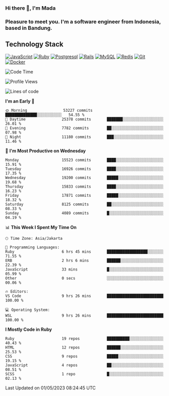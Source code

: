 ### Hi there 👋, I'm Mada
### Pleasure to meet you. I'm a software engineer from Indonesia, based in Bandung.

## Technology Stack

[![JavaScript](https://img.shields.io/badge/-JavaScript-%23F7DF1C?style=flat-square&logo=javascript&logoColor=000000&labelColor=%23F7DF1C&color=%23FFCE5A)](https://www.javascript.com/)
[![Ruby](https://img.shields.io/badge/Ruby-CC342D?style=flat-square&logo=ruby&logoColor=white)](https://www.ruby-lang.org/en/)
[![Postgresql](https://img.shields.io/badge/PostgreSQL-316192?style=flat-square&logo=postgresql&logoColor=ffffff)](https://www.postgresql.org/)
[![Rails](https://img.shields.io/badge/Ruby_on_Rails-CC0000?style=flat-square&logo=ruby-on-rails&logoColor=white)](https://rubyonrails.org/)
[![MySQL](https://img.shields.io/badge/-MySQL-4479A1?style=flat-square&logo=MySQL&logoColor=ffffff)](https://www.mysql.com/)
[![Redis](https://img.shields.io/badge/-Redis-DC382D?style=flat-square&logo=Redis&logoColor=ffffff)](https://redis.io/)
[![Git](https://img.shields.io/badge/-Git-%23F05032?style=flat-square&logo=git&logoColor=%23ffffff)](https://git-scm.com/)
[![Docker](https://img.shields.io/badge/-Docker-2496ED?style=flat-square&logo=docker&logoColor=ffffff)](https://www.docker.com/)
<!--
**madaarya/madaarya** is a ✨ _special_ ✨ repository because its `README.md` (this file) appears on your GitHub profile.

Here are some ideas to get you started:

- 🔭 I’m currently working on ...
- 🌱 I’m currently learning ...
- 👯 I’m looking to collaborate on ...
- 🤔 I’m looking for help with ...
- 💬 Ask me about ...
- 📫 How to reach me: ...
- 😄 Pronouns: ...
- ⚡ Fun fact: ...
-->
<!--START_SECTION:waka-->
![Code Time](http://img.shields.io/badge/Code%20Time-5%2C349%20hrs%2011%20mins-blue)

![Profile Views](http://img.shields.io/badge/Profile%20Views-0-blue)

![Lines of code](https://img.shields.io/badge/From%20Hello%20World%20I%27ve%20Written-37.4%20million%20lines%20of%20code-blue)

**I'm an Early 🐤** 

```text
🌞 Morning                53227 commits       ██████████████░░░░░░░░░░░   54.55 % 
🌆 Daytime                25378 commits       ███████░░░░░░░░░░░░░░░░░░   26.01 % 
🌃 Evening                7782 commits        ██░░░░░░░░░░░░░░░░░░░░░░░   07.98 % 
🌙 Night                  11180 commits       ███░░░░░░░░░░░░░░░░░░░░░░   11.46 % 
```
📅 **I'm Most Productive on Wednesday** 

```text
Monday                   15523 commits       ████░░░░░░░░░░░░░░░░░░░░░   15.91 % 
Tuesday                  16926 commits       ████░░░░░░░░░░░░░░░░░░░░░   17.35 % 
Wednesday                19200 commits       █████░░░░░░░░░░░░░░░░░░░░   19.68 % 
Thursday                 15833 commits       ████░░░░░░░░░░░░░░░░░░░░░   16.23 % 
Friday                   17871 commits       █████░░░░░░░░░░░░░░░░░░░░   18.32 % 
Saturday                 8125 commits        ██░░░░░░░░░░░░░░░░░░░░░░░   08.33 % 
Sunday                   4089 commits        █░░░░░░░░░░░░░░░░░░░░░░░░   04.19 % 
```


📊 **This Week I Spent My Time On** 

```text
🕑︎ Time Zone: Asia/Jakarta

💬 Programming Languages: 
Ruby                     6 hrs 45 mins       ██████████████████░░░░░░░   71.55 % 
ERB                      2 hrs 6 mins        ██████░░░░░░░░░░░░░░░░░░░   22.39 % 
JavaScript               33 mins             █░░░░░░░░░░░░░░░░░░░░░░░░   05.99 % 
Other                    0 secs              ░░░░░░░░░░░░░░░░░░░░░░░░░   00.06 % 

🔥 Editors: 
VS Code                  9 hrs 26 mins       █████████████████████████   100.00 % 

💻 Operating System: 
WSL                      9 hrs 26 mins       █████████████████████████   100.00 % 
```

**I Mostly Code in Ruby** 

```text
Ruby                     19 repos            ██████████░░░░░░░░░░░░░░░   40.43 % 
HTML                     12 repos            ██████░░░░░░░░░░░░░░░░░░░   25.53 % 
CSS                      9 repos             █████░░░░░░░░░░░░░░░░░░░░   19.15 % 
JavaScript               4 repos             ██░░░░░░░░░░░░░░░░░░░░░░░   08.51 % 
SCSS                     1 repo              █░░░░░░░░░░░░░░░░░░░░░░░░   02.13 % 
```




 Last Updated on 01/05/2023 08:24:45 UTC
<!--END_SECTION:waka-->
